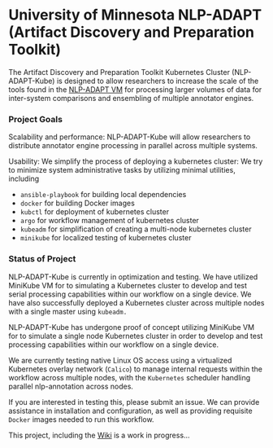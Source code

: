 # University of Minnesota NLP-ADAPT (Artifact Discovery and Preparation Toolkit) 

The Artifact Discovery and Preparation Toolkit Kubernetes Cluster (NLP-ADAPT-Kube) is designed to allow researchers to increase the scale of the tools found in the [NLP-ADAPT VM](https://github.com/nlpie/nlp-adapt) for processing larger volumes of data for inter-system comparisons and ensembling of multiple annotator engines. 

### Project Goals
Scalability and performance: NLP-ADAPT-Kube will allow researchers to distribute annotator engine processing in parallel across multiple systems. 

Usability: We simplify the process of deploying a kubernetes cluster: We try to minimize system administrative tasks by utilizing minimal utilities, including

- `ansible-playbook` for building local dependencies
- `docker` for building Docker images
- `kubctl` for deployment of kubernetes cluster
- `argo` for workflow management of kubernetes cluster
- `kubeadm` for simplification of creating a multi-node kubernetes cluster
- `minikube` for localized testing of kubernetes cluster

### Status of Project


NLP-ADAPT-Kube is currently in optimization and testing. We have utilized MiniKube VM for to simulating a Kubernetes cluster to develop and test serial processing capabilities within our workflow on a single device. We have also successfully deployed a Kubernetes cluster across multiple nodes with a single master using `kubeadm.`

NLP-ADAPT-Kube has undergone proof of concept utilizing MiniKube VM for to simulate a single node Kubernetes cluster in order to develop and test processing capabilities within our workflow on a single device. 

We are currently testing native Linux OS access using a virtualized Kubernetes overlay network (`Calico`) to manage internal requests within the workflow across multiple nodes, with the `Kubernetes` scheduler handling parallel nlp-annotation across nodes.

If you are interested in testing this, please submit an issue. We can provide assistance in installation and configuration, as well as providing requisite `Docker` images needed to run this workflow.

This project, including the [Wiki](https://github.com/nlpie/nlp-adapt-kube/wiki) is a work in progress...








